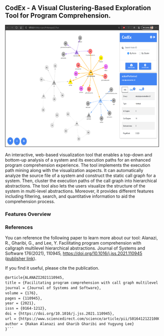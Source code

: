 ## CodEx - A Visual Clustering-Based Exploration Tool for Program Comprehension.

<img src="https://raw.githubusercontent.com/RakanAlanazi/CodEx/gh-pages/images/interface.png" width="600" height="400" />

An interactive, web-based visualization tool that enables a top-down and bottom-up analysis of a system 
and its execution paths for an enhanced program comprehension experience. The tool implements the execution path mining along with the visualization aspects.
It can automatically analyze the source file of a system and construct the static call graph for a system. Then, cluster the execution paths of the call graph into hierarchical abstractions. The tool also lets the users visualize the structure of the system in multi-level abstractions. Moreover, it provides different features including filtering, search, and quantitative information to aid the comprehension process.

### Features Overview

### References
You can reference the following paper to learn more about our tool:
  Alanazi, R., Gharibi, G., and Lee, Y. Facilitating program comprehension with callgraph multilevel hierarchical abstractions. Journal of Systems and Software 176(2021), 110945, https://doi.org/10.1016/j.jss.2021.110945 ([publisher link](https://www.sciencedirect.com/science/article/pii/S016412122100042X)).

If you find it useful, please cite the publication.

```md
@article{ALANAZI2021110945,
title = {Facilitating program comprehension with call graph multilevel hierarchical abstractions},
journal = {Journal of Systems and Software},
volume = {176},
pages = {110945},
year = {2021},
issn = {0164-1212},
doi = {https://doi.org/10.1016/j.jss.2021.110945},
url = {https://www.sciencedirect.com/science/article/pii/S016412122100042X},
author = {Rakan Alanazi and Gharib Gharibi and Yugyung Lee}
}```








